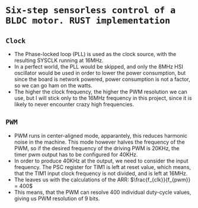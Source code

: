 # `Six-step sensorless control of a BLDC motor. RUST implementation`

## `Clock`
  - The Phase-locked loop (PLL) is used as the clock source, with the resulting SYSCLK running at 16MHz.
  - In a perfect world, the PLL would be skipped, and only the 8MHz HSI oscillator would be used in order to lower the power consumption, but since the board is network powered, power consumption is not a factor, so we can go ham on the watts.
  - The higher the clock frequency, the higher the PWM resolution we can use, but I will stick only to the 16MHz frequency in this project, since it is likely to never encounter crazy high frequencies.

## `PWM`
  - PWM runs in center-aligned mode, apparantely, this reduces harmonic noise in the machine. This mode however halves the frequency of the PWM, so if the desired frequency of the driving PWM is 20KHz, the timer pwm output has to be configured for 40KHz.
  - In order to produce 40KHz at the output, we need to consider the input frequency. The PSC register for TIM1 is left at reset value, which means, that the TIM1 input clock frequency is not divided, and is left at 16MHz.
  - The leaves us with the calculations of the ARR: $\frac{f_{clk}}{f_{pwm}} = 400$
  - This means, that the PWM can resolve 400 individual duty-cycle values, giving us PWM resolution of 9 bits.
    
